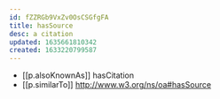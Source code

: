 ```yaml
---
id: fZZRGb9VxZv0OsCSGfgFA
title: hasSource
desc: a citation
updated: 1635661810342
created: 1633220799587
---
```


- [[p.alsoKnownAs]] hasCitation
- [[p.similarTo]] http://www.w3.org/ns/oa#hasSource
